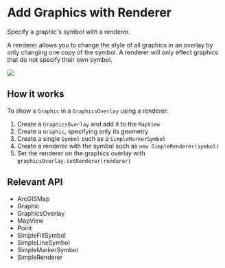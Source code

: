 # Add Graphics with Renderer

Specify a graphic's symbol with a renderer.

A renderer allows you to change the style of all graphics in an overlay by only changing one copy of the symbol. A renderer will only effect 
graphics that do not specify their own symbol.

![]("AddGraphicsWithRenderer.png)

## How it works

To show a `Graphic` in a `GraphicsOverlay` using a renderer:


  1. Create a `GraphicsOverlay` and add it to the `MapView`
  2. Create a `Graphic`, specifying only its geometry
  3. Create a single `Symbol` such as a `SimpleMarkerSymbol`
  4. Create a renderer with the symbol such as `new SimpleRenderer(symbol)`
  5. Set the renderer on the graphics overlay with `graphicsOverlay.setRenderer(renderer)`


## Relevant API


  * ArcGISMap
  * Graphic
  * GraphicsOverlay
  * MapView
  * Point
  * SimpleFillSymbol
  * SimpleLineSymbol
  * SimpleMarkerSymbol
  * SimpleRenderer

